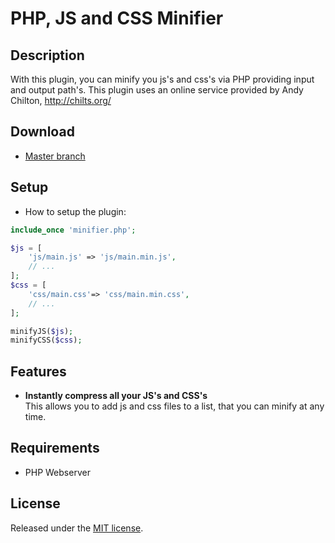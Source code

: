 PHP, JS and CSS Minifier
====================

## Description
With this plugin, you can minify you js's and css's via PHP providing input and output path's.
This plugin uses an online service provided by Andy Chilton, http://chilts.org/

## Download
* [Master branch](https://github.com/promatik/php-js-css-minifier/archive/master.zip)

## Setup
* How to setup the plugin:

```php
include_once 'minifier.php';

$js = [
    'js/main.js' => 'js/main.min.js',
    // ...
];
$css = [
    'css/main.css'=> 'css/main.min.css',
    // ...
];

minifyJS($js);
minifyCSS($css);
```

## Features
* **Instantly compress all your JS's and CSS's**  
  This allows you to add js and css files to a list, that you can minify at any time.

## Requirements
* PHP Webserver

## License
Released under the [MIT license](http://www.opensource.org/licenses/MIT).
